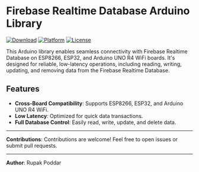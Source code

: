 # Firebase Realtime Database Arduino Library

[![Download](https://img.shields.io/badge/download-ZIP%20file-FF7043?style=for-the-badge&logo=icloud&logoColor=white&labelColor=23272E)](https://github.com/Rupakpoddar/Firebase-Arduino-Library/archive/refs/heads/main.zip)
[![Platform](https://img.shields.io/badge/platform-ESP8266%20|%20ESP32%20|%20UNO%20R4%20WiFi-00979D?style=for-the-badge&logo=arduino&logoColor=white&labelColor=23272E)](https://github.com/Rupakpoddar/Firebase-Arduino-Library)
[![License](https://img.shields.io/github/license/Rupakpoddar/Firebase-Arduino-Library?style=for-the-badge&logo=github&logoColor=white&labelColor=23272E&color=007ACC)](https://github.com/Rupakpoddar/Firebase-Arduino-Library/blob/main/LICENSE)

This Arduino library enables seamless connectivity with Firebase Realtime Database on ESP8266, ESP32, and Arduino UNO R4 WiFi boards. It's designed for reliable, low-latency operations, including reading, writing, updating, and removing data from the Firebase Realtime Database.

## Features

- **Cross-Board Compatibility**: Supports ESP8266, ESP32, and Arduino UNO R4 WiFi.
- **Low Latency**: Optimized for quick data transactions.
- **Full Database Control**: Easily read, write, update, and delete data.

---

**Contributions**: Contributions are welcome! Feel free to open issues or submit pull requests.

---

**Author**: Rupak Poddar
